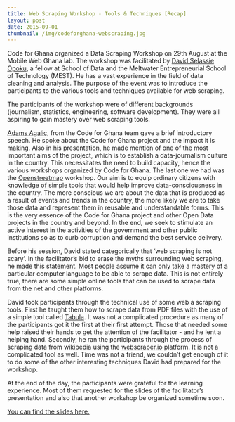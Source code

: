 ```yaml
---
title: Web Scraping Workshop - Tools & Techniques [Recap]
layout: post
date: 2015-09-01
thumbnail: /img/codeforghana-webscraping.jpg
---
```


Code for Ghana organized a Data Scraping Workshop on 29th August at the Mobile Web Ghana lab. The workshop was facilitated by [David Selassie Opoku](https:twitter.com/sdopku), a fellow at School of Data and the Meltwater Entrepreneurial School of Technology (MEST). He has a vast experience in the field of data cleaning and analysis. The purpose of the event was to introduce the participants to the various tools and techniques available for web scraping.

The participants of the workshop were of different backgrounds (journalism, statistics, engineering, software development). They were all aspiring to gain mastery over web scraping tools.

[Adams Agalic](https:/twitter.com/aagalic), from the Code for Ghana team gave a brief introductory speech. He spoke about the Code for Ghana project and the impact it is making. Also in his presentation, he made mention of one of the most important aims of the project, which is to establish a data-journalism culture in the country. This necessitates the need to build capacity, hence the various workshops organized by Code for Ghana. The last one we had was the [Openstreetmap](https://www.openstreetmap.org) workshop. Our aim is to equip ordinary citizens with knowledge of simple tools that would help improve data-consciousness in the country. The more conscious we are about the data that is produced as a result of events and trends in the country, the more likely we are to take those data and represent them in reusable and understandable forms. This is the very essence of the Code for Ghana project and other Open Data projects in the country and beyond. In the end, we seek to stimulate an active interest in the activities of the government and other public institutions so as to curb corruption and demand the best service delivery. 

Before his session, David stated categorically that ‘web scraping is not scary’. In the facilitator’s bid to erase the myths surrounding web scraping, he made this statement. Most people assume it can only take a mastery of a particular computer language to be able to scrape data. This is not entirely true, there are some simple online tools that can be used to scrape data from the net and other platforms. 

David took participants through the technical use of some web a scraping tools. First he taught them how to scrape data from PDF files with the use of a simple tool called [Tabula](http://tabula.technology/). It was not a complicated procedure as many of the participants got it the first at their first attempt. Those that needed some help raised their hands to get the attention of the facilitator  - and he lent a helping hand. Secondly, he ran the participants through the process of scraping data from wikipedia using the [webscraper.io](http://webscraper.io/)  platform. It is not a complicated tool as well. Time was not a friend, we couldn’t get enough of it to do some of the other interesting techniques David had prepared for the workshop. 

At the end of the day, the participants were grateful for the learning experience. Most of them requested for the slides of the facilitator’s presentation and also that another workshop be organized sometime soon. 

[You can find the slides here.]({{site.url}}/res/codeforghana-webscraping.pdf)


